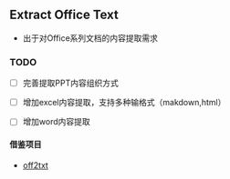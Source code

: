 ## Extract Office Text
- 出于对Office系列文档的内容提取需求


### TODO
- [ ] 完善提取PPT内容组织方式
- [ ] 增加excel内容提取，支持多种输格式（makdown,html）
- [ ] 增加word内容提取


#### 借鉴项目
- [off2txt](https://github.com/bnomis/off2txt)
